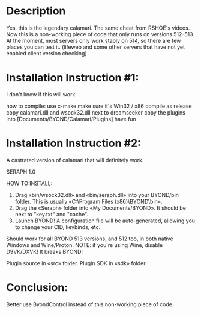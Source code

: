 # Description
Yes, this is the legendary calamari. The same cheat from RSHOE's videos. Now this is a non-working piece of code that only runs on versions 512-513. At the moment, most servers only work stably on 514, so there are few places you can test it. (lifeweb and some other servers that have not yet enabled client version checking)


# Installation Instruction #1:
I don't know if this will work

how to compile:
 use c-make
 make sure it's Win32 / x86
 compile as release
 copy calamari.dll and wsock32.dll next to dreamseeker
 copy the plugins into [Documents/BYOND/Calamari/Plugins]
 have fun

# Installation Instruction #2:
 A castrated version of calamari that will definitely work.
 
 SERAPH 1.0

HOW TO INSTALL:
 1. Drag «bin/wsock32.dll» and «bin/seraph.dll» into your BYOND/bin folder. This is usually «C:\Program Files (x86)\BYOND\bin».
 2. Drag the «Seraph» folder into «My Documents/BYOND». It should be next to "key.txt" and "cache".
 3. Launch BYOND! A configuration file will be auto-generated, allowing you to change your CID, keybinds, etc.

Should work for all BYOND 513 versions, and 512 too, in both native Windows and Wine/Proton.
	NOTE: if you're using Wine, disable D9VK/DXVK! It breaks BYOND!

Plugin source in «src» folder.
Plugin SDK in «sdk» folder.


# Conclusion:
Better use ByondControl instead of this non-working piece of code.
